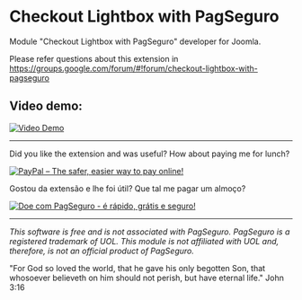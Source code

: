 
# Checkout Lightbox with PagSeguro

Module "Checkout Lightbox with PagSeguro" developer for Joomla.

Please refer questions about this extension in https://groups.google.com/forum/#!forum/checkout-lightbox-with-pagseguro

## Video demo:
[![Video Demo](https://i.vimeocdn.com/video/649712481.webp?mw=960&mh=540)](https://player.vimeo.com/video/229407835)

***

Did you like the extension and was useful? How about paying me for lunch?

[![PayPal – The safer, easier way to pay online!](https://www.paypalobjects.com/en_US/GB/i/btn/btn_donateCC_LG.gif)](https://www.paypal.com/cgi-bin/webscr?cmd=_s-xclick&hosted_button_id=9EMLYYY3VQKVG)

Gostou da extensão e lhe foi útil? Que tal me pagar um almoço?

[![Doe com PagSeguro - é rápido, grátis e seguro!](https://stc.pagseguro.uol.com.br/public/img/botoes/doacoes/205x30-doar-azul.gif)](https://pag.ae/bmm4Bc5)

***

*This software is free and is not associated with PagSeguro. PagSeguro is a registered trademark of UOL. This module is not affiliated with UOL and, therefore, is not an official product of PagSeguro.*

"For God so loved the world, that he gave his only begotten Son, that whosoever believeth on him should not perish, but have eternal life." John 3:16